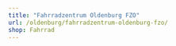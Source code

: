 ```yaml
---
title: "Fahrradzentrum Oldenburg FZO"
url: /oldenburg/fahrradzentrum-oldenburg-fzo/
shop: Fahrrad
---
```

